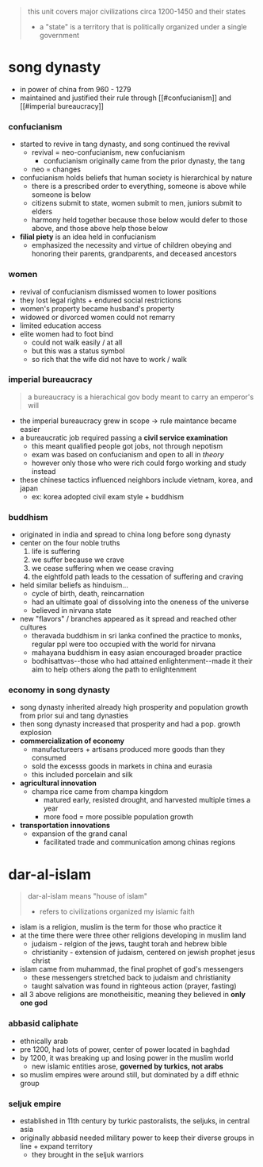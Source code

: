 > this unit covers major civilizations circa 1200-1450 and their states
> - a "state" is a territory that is politically organized under a single government

# song dynasty
* in power of china from 960 - 1279
* maintained and justified their rule through [[#confucianism]] and [[#imperial bureaucracy]]

### confucianism
* started to revive in tang dynasty, and song continued the revival
    * revival = neo-confucianism, new confucianism
        * confucianism originally came from the prior dynasty, the tang
    * neo = changes 
* confucianism holds beliefs that human society is hierarchical by nature
    * there is a prescribed order to everything, someone is above while someone is below
    * citizens submit to state, women submit to men, juniors submit to elders
    * harmony held together because those below would defer to those above, and those above help those below
* **filial piety** is an idea held in confucianism
    * emphasized the necessity and virtue of children obeying and honoring their parents, grandparents, and deceased ancestors


### women
* revival of confucianism dismissed women to lower positions
* they lost legal rights + endured social restrictions
* women's property became husband's property
* widowed or divorced women could not remarry
* limited education access
* elite women had to foot bind
    * could not walk easily / at all
    * but this was a status symbol
    * so rich that the wife did not have to work / walk

### imperial bureaucracy
> a bureaucracy is a hierachical gov body meant to carry an emperor's will
* the imperial bureaucracy grew in scope -> rule maintance became easier
* a bureaucratic job required passing a **civil service examination**
    * this meant qualified people got jobs, not through nepotism
    * exam was based on confucianism and open to all in *theory*
    * however only those who were rich could forgo working and study instead
* these chinese tactics influenced neighbors include vietnam, korea, and japan
    * ex: korea adopted civil exam style + buddhism

### buddhism
* originated in india and spread to china long before song dynasty
* center on the four noble truths
    1. life is suffering
    2. we suffer because we crave
    3. we cease suffering when we cease craving
    4. the eightfold path leads to the cessation of suffering and craving
* held similar beliefs as hinduism...
    * cycle of birth, death, reincarnation
    * had an ultimate goal of dissolving into the oneness of the universe
    * believed in nirvana state
* new "flavors" / branches appeared as it spread and reached other cultures
    * theravada buddhism in sri lanka confined the practice to monks, regular ppl were too occupied with the world for nirvana
    * mahayana buddhism in easy asian encouraged broader practice
    * bodhisattvas--those who had attained enlightenment--made it their aim to help others along the path to enlightenment

### economy in song dynasty
* song dynasty inherited already high prosperity and population growth from prior sui and tang dynasties
* then song dynasty increased that prosperity and had a pop. growth explosion
* **commercialization of economy**
    * manufactureers + artisans produced more goods than they consumed
    * sold the excesss goods in markets in china and eurasia
    * this included porcelain and silk
* **agricultural innovation**
    * champa rice came from champa kingdom
        * matured early, resisted drought, and harvested multiple times a year
        * more food = more possible population growth
* **transportation innovations**
    * expansion of the grand canal
        * facilitated trade and communication among chinas regions

# dar-al-islam
> dar-al-islam means "house of islam"
> - refers to civilizations organized my islamic faith
* islam is a religion, muslim is the term for those who practice it
* at the time there were three other religions developing in muslim land
    * judaism - relgion of the jews, taught torah and hebrew bible
    * christianity - extension of judaism, centered on jewish prophet jesus christ
* islam came from muhammad, the final prophet of god's messengers
    * these messengers stretched back to judaism and christianity 
    * taught salvation was found in righteous action (prayer, fasting)
* all 3 above religions are monotheisitic, meaning they believed in **only one god**

### abbasid caliphate
* ethnically arab
* pre 1200, had lots of power, center of power located in baghdad
* by 1200, it was breaking up and losing power in the muslim world
    * new islamic entities arose, **governed by turkics, not arabs**
* so muslim empires were around still, but dominated by a diff ethnic group

### seljuk empire
* established in 11th century by turkic pastoralists, the seljuks, in central asia
* originally abbasid needed military power to keep their diverse groups in line + expand territory
    * they brought in the seljuk warriors

